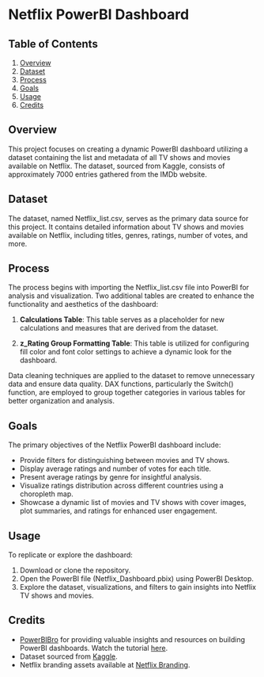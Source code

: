 # Netflix PowerBI Dashboard

## Table of Contents
1. [Overview](#overview)
2. [Dataset](#dataset)
3. [Process](#process)
4. [Goals](#goals)
5. [Usage](#usage)
6. [Credits](#credits)

## Overview

This project focuses on creating a dynamic PowerBI dashboard utilizing a dataset containing the list and metadata of all TV shows and movies available on Netflix. The dataset, sourced from Kaggle, consists of approximately 7000 entries gathered from the IMDb website.

## Dataset

The dataset, named Netflix_list.csv, serves as the primary data source for this project. It contains detailed information about TV shows and movies available on Netflix, including titles, genres, ratings, number of votes, and more.

## Process

The process begins with importing the Netflix_list.csv file into PowerBI for analysis and visualization. Two additional tables are created to enhance the functionality and aesthetics of the dashboard:

1. **Calculations Table**: This table serves as a placeholder for new calculations and measures that are derived from the dataset.

2. **z_Rating Group Formatting Table**: This table is utilized for configuring fill color and font color settings to achieve a dynamic look for the dashboard.

Data cleaning techniques are applied to the dataset to remove unnecessary data and ensure data quality. DAX functions, particularly the Switch() function, are employed to group together categories in various tables for better organization and analysis.

## Goals

The primary objectives of the Netflix PowerBI dashboard include:

- Provide filters for distinguishing between movies and TV shows.
- Display average ratings and number of votes for each title.
- Present average ratings by genre for insightful analysis.
- Visualize ratings distribution across different countries using a choropleth map.
- Showcase a dynamic list of movies and TV shows with cover images, plot summaries, and ratings for enhanced user engagement.

## Usage

To replicate or explore the dashboard:

1. Download or clone the repository.
2. Open the PowerBI file (Netflix_Dashboard.pbix) using PowerBI Desktop.
3. Explore the dataset, visualizations, and filters to gain insights into Netflix TV shows and movies.

## Credits

- [PowerBIBro](https://www.youtube.com/@PowerBIBro) for providing valuable insights and resources on building PowerBI dashboards. Watch the tutorial [here](https://www.youtube.com/watch?v=InYxu2h7o6I&ab_channel=PowerBIBro).
- Dataset sourced from [Kaggle](https://www.kaggle.com/datasets/snehaanbhawal/netflix-tv-shows-and-movie-list).
- Netflix branding assets available at [Netflix Branding](https://brand.netflix.com/en/assets/logos/).
